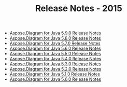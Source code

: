 ﻿---
title: Release Notes - 2015
type: docs
weight: 60
url: /sv/java/release-notes-2015/
---
- [Aspose.Diagram for Java 5.9.0 Release Notes](/diagram/sv/java/aspose-diagram-for-java-5-9-0-release-notes/)
- [Aspose.Diagram for Java 5.8.0 Release Notes](/diagram/sv/java/aspose-diagram-for-java-5-8-0-release-notes/)
- [Aspose.Diagram for Java 5.7.0 Release Notes](/diagram/sv/java/aspose-diagram-for-java-5-7-0-release-notes/)
- [Aspose.Diagram for Java 5.6.0 Release Notes](/diagram/sv/java/aspose-diagram-for-java-5-6-0-release-notes/)
- [Aspose.Diagram for Java 5.5.0 Release Notes](/diagram/sv/java/aspose-diagram-for-java-5-5-0-release-notes/)
- [Aspose.Diagram for Java 5.4.0 Release Notes](/diagram/sv/java/aspose-diagram-for-java-5-4-0-release-notes/)
- [Aspose.Diagram for Java 5.3.0 Release Notes](/diagram/sv/java/aspose-diagram-for-java-5-3-0-release-notes/)
- [Aspose.Diagram for Java 5.2.0 Release Notes](/diagram/sv/java/aspose-diagram-for-java-5-2-0-release-notes/)
- [Aspose.Diagram for Java 5.1.0 Release Notes](/diagram/sv/java/aspose-diagram-for-java-5-1-0-release-notes/)
- [Aspose.Diagram for Java 5.0.0 Release Notes](/diagram/sv/java/aspose-diagram-for-java-5-0-0-release-notes/)
